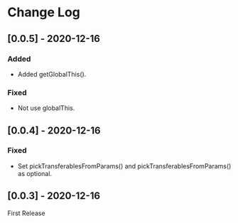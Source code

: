 # Change Log

<!-- ## [X.Y.Z] - YYYY-MM-DD -->
<!-- ## Unreleased -->
<!-- ### Changed -->
<!-- ### Added -->
<!-- ### Fixed -->
<!-- ### Removed -->

## [0.0.5] - 2020-12-16
### Added
- Added getGlobalThis().
### Fixed
- Not use globalThis.

## [0.0.4] - 2020-12-16
### Fixed
- Set pickTransferablesFromParams() and pickTransferablesFromParams() as optional.

## [0.0.3] - 2020-12-16
First Release